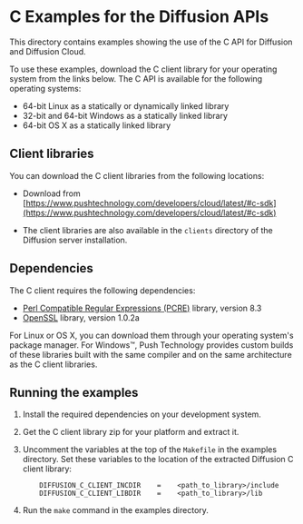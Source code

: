 # C Examples for the Diffusion APIs

This directory contains examples showing the use of the C API for Diffusion and Diffusion Cloud.

To use these examples, download the C client library for your operating system from the links below.
The C API is available for the following operating systems:

* 64-bit Linux as a statically or dynamically linked library
* 32-bit and 64-bit Windows as a statically linked library
* 64-bit OS X as a statically linked library


## Client libraries

You can download the C client libraries from the following locations:

*   Download from [https://www.pushtechnology.com/developers/cloud/latest/#c-sdk](https://www.pushtechnology.com/developers/cloud/latest/#c-sdk)

*   The client libraries are also available in the `clients` directory of the Diffusion server installation.


## Dependencies

The C client requires the following dependencies:

*   [Perl Compatible Regular Expressions (PCRE)](http://pcre.org) library, version 8.3
*   [OpenSSL](https://www.openssl.org) library, version 1.0.2a

For Linux or OS X, you can download them through your operating system's package manager.
For Windows™, Push Technology provides custom builds of these libraries built with the same compiler and on the same architecture as the C client libraries.


## Running the examples

1. Install the required dependencies on your development system.
2. Get the C client library zip for your platform and extract it.
3. Uncomment the variables at the top of the `Makefile` in the examples directory. Set these variables to the location of the extracted Diffusion C client library:

           DIFFUSION_C_CLIENT_INCDIR	=    <path_to_library>/include
           DIFFUSION_C_CLIENT_LIBDIR	=    <path_to_library>/lib

4. Run the `make` command in the examples directory. 